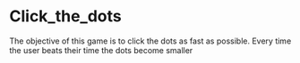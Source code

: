 # Click_the_dots

The objective of this game is to click the dots as fast as possible. Every time the user beats their time the dots become smaller
